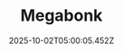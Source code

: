 ---
title: "Megabonk"
id: 3405340
date: 2025-10-02T05:00:05.452Z
link: games/steam/recent/megabonk
image: http://media.steampowered.com/steamcommunity/public/images/apps/3405340/8e0ff36cdb1076d69347a2796c7ef5ee18b2fee8.jpg
playtime_2weeks: 438
playtime_forever: 438
playtime_windows_forever: 0
playtime_mac_forever: 0
playtime_linux_forever: 438
playtime_deck_forever: 438
---